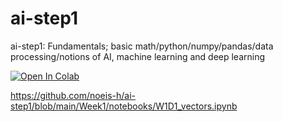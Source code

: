 # ai-step1
ai-step1: Fundamentals; basic math/python/numpy/pandas/data processing/notions of AI, machine learning and deep learning

[![Open In Colab](https://colab.research.google.com/assets/colab-badge.svg)](
  https://colab.research.google.com/github/noeis-h/ai-step1/blob/main/Week1/notebooks/W1D1_vectors.ipynb)
  
https://github.com/noeis-h/ai-step1/blob/main/Week1/notebooks/W1D1_vectors.ipynb
